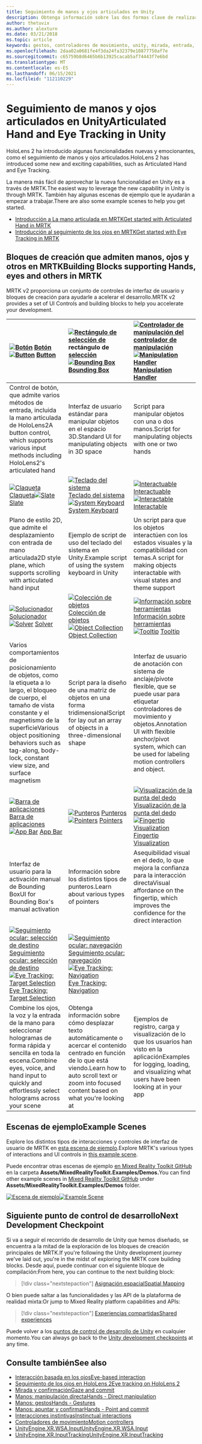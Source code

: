 ```yaml
---
title: Seguimiento de manos y ojos articulados en Unity
description: Obtenga información sobre las dos formas clave de realizar acciones en la mirada en Unity, los gestos de la mano y los controladores de movimiento.
author: thetuvix
ms.author: alexturn
ms.date: 03/21/2018
ms.topic: article
keywords: gestos, controladores de movimiento, unity, mirada, entrada, casco de realidad mixta, casco de realidad mixta de Windows, casco de realidad virtual, MRTK, kit de herramientas Mixed Reality
ms.openlocfilehash: 2daa02a0681fe4f3da24fa32379e10877750af7e
ms.sourcegitcommit: c65759b8d6465b6b13925cacab5af74443f7e6bd
ms.translationtype: MT
ms.contentlocale: es-ES
ms.lasthandoff: 06/15/2021
ms.locfileid: "112110229"
---
```

# <a name="articulated-hand-and-eye-tracking-in-unity"></a><span data-ttu-id="3de29-104">Seguimiento de manos y ojos articulados en Unity</span><span class="sxs-lookup"><span data-stu-id="3de29-104">Articulated Hand and Eye Tracking in Unity</span></span>

<span data-ttu-id="3de29-105">HoloLens 2 ha introducido algunas funcionalidades nuevas y emocionantes, como el seguimiento de manos y ojos articulados.</span><span class="sxs-lookup"><span data-stu-id="3de29-105">HoloLens 2 has introduced some new and exciting capabilities, such as Articulated Hand and Eye Tracking.</span></span>

<span data-ttu-id="3de29-106">La manera más fácil de aprovechar la nueva funcionalidad en Unity es a través de MRTK.</span><span class="sxs-lookup"><span data-stu-id="3de29-106">The easiest way to leverage the new capability in Unity is through MRTK.</span></span> <span data-ttu-id="3de29-107">También hay algunas escenas de ejemplo que le ayudarán a empezar a trabajar.</span><span class="sxs-lookup"><span data-stu-id="3de29-107">There are also some example scenes to help you get started.</span></span>

* [<span data-ttu-id="3de29-108">Introducción a La mano articulada en MRTK</span><span class="sxs-lookup"><span data-stu-id="3de29-108">Get started with Articulated Hand  in MRTK</span></span>](/windows/mixed-reality/mrtk-unity/features/input/hand-tracking)
* [<span data-ttu-id="3de29-109">Introducción al seguimiento de los ojos en MRTK</span><span class="sxs-lookup"><span data-stu-id="3de29-109">Get started with Eye Tracking in MRTK</span></span>](/windows/mixed-reality/mrtk-unity/features/input/eye-tracking/eye-tracking-main)

## <a name="building-blocks-supporting-hands-eyes-and-others-in-mrtk"></a><span data-ttu-id="3de29-110">Bloques de creación que admiten manos, ojos y otros en MRTK</span><span class="sxs-lookup"><span data-stu-id="3de29-110">Building Blocks supporting Hands, eyes and others in MRTK</span></span>

<span data-ttu-id="3de29-111">MRTK v2 proporciona un conjunto de controles de interfaz de usuario y bloques de creación para ayudarle a acelerar el desarrollo.</span><span class="sxs-lookup"><span data-stu-id="3de29-111">MRTK v2 provides a set of UI Controls and building blocks to help you accelerate your development.</span></span>

|  <span data-ttu-id="3de29-112">[![Botón](images/MRTK_Button_Main.png)](/windows/mixed-reality/mrtk-unity/features/ux-building-blocks/button) [Botón](/windows/mixed-reality/mrtk-unity/features/ux-building-blocks/button)</span><span class="sxs-lookup"><span data-stu-id="3de29-112">[![Button](images/MRTK_Button_Main.png)](/windows/mixed-reality/mrtk-unity/features/ux-building-blocks/button) [Button](/windows/mixed-reality/mrtk-unity/features/ux-building-blocks/button)</span></span> | <span data-ttu-id="3de29-113">[ ![ Rectángulo de selección de](images/MRTK_BoundingBox_Main.png)](/windows/mixed-reality/mrtk-unity/features/ux-building-blocks/bounding-box) rectángulo de [selección](/windows/mixed-reality/mrtk-unity/features/ux-building-blocks/bounding-box)</span><span class="sxs-lookup"><span data-stu-id="3de29-113">[![Bounding Box](images/MRTK_BoundingBox_Main.png)](/windows/mixed-reality/mrtk-unity/features/ux-building-blocks/bounding-box) [Bounding Box](/windows/mixed-reality/mrtk-unity/features/ux-building-blocks/bounding-box)</span></span> | <span data-ttu-id="3de29-114">[ ![ Controlador de manipulación del](images/MRTK_Manipulation_Main.png)](/windows/mixed-reality/mrtk-unity/features/ux-building-blocks/manipulation-handler) [controlador de manipulación](/windows/mixed-reality/mrtk-unity/features/ux-building-blocks/manipulation-handler)</span><span class="sxs-lookup"><span data-stu-id="3de29-114">[![Manipulation Handler](images/MRTK_Manipulation_Main.png)](/windows/mixed-reality/mrtk-unity/features/ux-building-blocks/manipulation-handler) [Manipulation Handler](/windows/mixed-reality/mrtk-unity/features/ux-building-blocks/manipulation-handler)</span></span> |
|:--- | :--- | :--- |
| <span data-ttu-id="3de29-115">Control de botón, que admite varios métodos de entrada, incluida la mano articulada de HoloLens2</span><span class="sxs-lookup"><span data-stu-id="3de29-115">A button control, which supports various input methods including HoloLens2's articulated hand</span></span> | <span data-ttu-id="3de29-116">Interfaz de usuario estándar para manipular objetos en el espacio 3D.</span><span class="sxs-lookup"><span data-stu-id="3de29-116">Standard UI for manipulating objects in 3D space</span></span> | <span data-ttu-id="3de29-117">Script para manipular objetos con una o dos manos.</span><span class="sxs-lookup"><span data-stu-id="3de29-117">Script for manipulating objects with one or two hands</span></span> |
|  <span data-ttu-id="3de29-118">[![Claqueta](images/MRTK_Slate_Main.png)](/windows/mixed-reality/mrtk-unity/features/ux-building-blocks/slate) [Claqueta](/windows/mixed-reality/mrtk-unity/features/ux-building-blocks/slate)</span><span class="sxs-lookup"><span data-stu-id="3de29-118">[![Slate](images/MRTK_Slate_Main.png)](/windows/mixed-reality/mrtk-unity/features/ux-building-blocks/slate) [Slate](/windows/mixed-reality/mrtk-unity/features/ux-building-blocks/slate)</span></span> | <span data-ttu-id="3de29-119">[![Teclado del sistema](images/MRTK_SystemKeyboard_Main.png)](/windows/mixed-reality/mrtk-unity/features/ux-building-blocks/system-keyboard) [Teclado del sistema](/windows/mixed-reality/mrtk-unity/features/ux-building-blocks/system-keyboard)</span><span class="sxs-lookup"><span data-stu-id="3de29-119">[![System Keyboard](images/MRTK_SystemKeyboard_Main.png)](/windows/mixed-reality/mrtk-unity/features/ux-building-blocks/system-keyboard) [System Keyboard](/windows/mixed-reality/mrtk-unity/features/ux-building-blocks/system-keyboard)</span></span> | <span data-ttu-id="3de29-120">[![Interactuable](images/InteractableExamples.png)](/windows/mixed-reality/mrtk-unity/features/ux-building-blocks/interactable) [Interactuable](/windows/mixed-reality/mrtk-unity/features/ux-building-blocks/interactable)</span><span class="sxs-lookup"><span data-stu-id="3de29-120">[![Interactable](images/InteractableExamples.png)](/windows/mixed-reality/mrtk-unity/features/ux-building-blocks/interactable) [Interactable](/windows/mixed-reality/mrtk-unity/features/ux-building-blocks/interactable)</span></span> |
| <span data-ttu-id="3de29-121">Plano de estilo 2D, que admite el desplazamiento con entrada de mano articulada</span><span class="sxs-lookup"><span data-stu-id="3de29-121">2D style plane, which supports scrolling with articulated hand input</span></span> | <span data-ttu-id="3de29-122">Ejemplo de script de uso del teclado del sistema en Unity.</span><span class="sxs-lookup"><span data-stu-id="3de29-122">Example script of using the system keyboard in Unity</span></span>  | <span data-ttu-id="3de29-123">Un script para que los objetos interactúen con los estados visuales y la compatibilidad con temas.</span><span class="sxs-lookup"><span data-stu-id="3de29-123">A script for making objects interactable with visual states and theme support</span></span> |
|  <span data-ttu-id="3de29-124">[![Solucionador](images/MRTK_Solver_Main.png)](/windows/mixed-reality/mrtk-unity/features/ux-building-blocks/solvers/solver) [Solucionador](/windows/mixed-reality/mrtk-unity/features/ux-building-blocks/solvers/solver)</span><span class="sxs-lookup"><span data-stu-id="3de29-124">[![Solver](images/MRTK_Solver_Main.png)](/windows/mixed-reality/mrtk-unity/features/ux-building-blocks/solvers/solver) [Solver](/windows/mixed-reality/mrtk-unity/features/ux-building-blocks/solvers/solver)</span></span> | <span data-ttu-id="3de29-125">[![Colección de objetos ](images/MRTK_ObjectCollection_Main.png)](/windows/mixed-reality/mrtk-unity/features/ux-building-blocks/object-collection) [Colección de objetos ](/windows/mixed-reality/mrtk-unity/features/ux-building-blocks/object-collection)</span><span class="sxs-lookup"><span data-stu-id="3de29-125">[![Object Collection](images/MRTK_ObjectCollection_Main.png)](/windows/mixed-reality/mrtk-unity/features/ux-building-blocks/object-collection) [Object Collection](/windows/mixed-reality/mrtk-unity/features/ux-building-blocks/object-collection)</span></span> | <span data-ttu-id="3de29-126">[![Información sobre herramientas](images/MRTK_Tooltip_Main.png)](/windows/mixed-reality/mrtk-unity/features/ux-building-blocks/tooltip) [Información sobre herramientas](/windows/mixed-reality/mrtk-unity/features/ux-building-blocks/tooltip)</span><span class="sxs-lookup"><span data-stu-id="3de29-126">[![Tooltip](images/MRTK_Tooltip_Main.png)](/windows/mixed-reality/mrtk-unity/features/ux-building-blocks/tooltip) [Tooltip](/windows/mixed-reality/mrtk-unity/features/ux-building-blocks/tooltip)</span></span> |
| <span data-ttu-id="3de29-127">Varios comportamientos de posicionamiento de objetos, como la etiqueta a lo largo, el bloqueo de cuerpo, el tamaño de vista constante y el magnetismo de la superficie</span><span class="sxs-lookup"><span data-stu-id="3de29-127">Various object positioning behaviors such as tag-along, body-lock, constant view size, and surface magnetism</span></span> | <span data-ttu-id="3de29-128">Script para la diseño de una matriz de objetos en una forma tridimensional</span><span class="sxs-lookup"><span data-stu-id="3de29-128">Script for lay out an array of objects in a three-dimensional shape</span></span> | <span data-ttu-id="3de29-129">Interfaz de usuario de anotación con sistema de anclaje/pivote flexible, que se puede usar para etiquetar controladores de movimiento y objetos.</span><span class="sxs-lookup"><span data-stu-id="3de29-129">Annotation UI with flexible anchor/pivot system, which can be used for labeling motion controllers and object.</span></span> |
|  <span data-ttu-id="3de29-130">[![Barra de aplicaciones](images/MRTK_AppBar_Main.png)](/windows/mixed-reality/mrtk-unity/features/ux-building-blocks/app-bar) [Barra de aplicaciones](/windows/mixed-reality/mrtk-unity/features/ux-building-blocks/app-bar)</span><span class="sxs-lookup"><span data-stu-id="3de29-130">[![App Bar](images/MRTK_AppBar_Main.png)](/windows/mixed-reality/mrtk-unity/features/ux-building-blocks/app-bar) [App Bar](/windows/mixed-reality/mrtk-unity/features/ux-building-blocks/app-bar)</span></span> | <span data-ttu-id="3de29-131">[![Punteros](images/MRTK_Pointer_Main.png)](/windows/mixed-reality/mrtk-unity/features/input/pointers) [Punteros](/windows/mixed-reality/mrtk-unity/features/input/pointers)</span><span class="sxs-lookup"><span data-stu-id="3de29-131">[![Pointers](images/MRTK_Pointer_Main.png)](/windows/mixed-reality/mrtk-unity/features/input/pointers) [Pointers](/windows/mixed-reality/mrtk-unity/features/input/pointers)</span></span> | <span data-ttu-id="3de29-132">[![Visualización de la punta del dedo](images/MRTK_FingertipVisualization_Main.png)](/windows/mixed-reality/mrtk-unity/features/ux-building-blocks/fingertip-visualization) [Visualización de la punta del dedo](/windows/mixed-reality/mrtk-unity/features/ux-building-blocks/fingertip-visualization)</span><span class="sxs-lookup"><span data-stu-id="3de29-132">[![Fingertip Visualization](images/MRTK_FingertipVisualization_Main.png)](/windows/mixed-reality/mrtk-unity/features/ux-building-blocks/fingertip-visualization) [Fingertip Visualization](/windows/mixed-reality/mrtk-unity/features/ux-building-blocks/fingertip-visualization)</span></span> |
| <span data-ttu-id="3de29-133">Interfaz de usuario para la activación manual de Bounding Box</span><span class="sxs-lookup"><span data-stu-id="3de29-133">UI for Bounding Box's manual activation</span></span> | <span data-ttu-id="3de29-134">Información sobre los distintos tipos de punteros.</span><span class="sxs-lookup"><span data-stu-id="3de29-134">Learn about various types of pointers</span></span> | <span data-ttu-id="3de29-135">Asequibilidad visual en el dedo, lo que mejora la confianza para la interacción directa</span><span class="sxs-lookup"><span data-stu-id="3de29-135">Visual affordance on the fingertip, which improves the confidence for the direct interaction</span></span> |
|  <span data-ttu-id="3de29-136">[![Seguimiento ocular: selección de destino](images/mrtk_et_targetselect.png)](/windows/mixed-reality/mrtk-unity/features/input/eye-tracking/eye-tracking-target-selection) [Seguimiento ocular: selección de destino](/windows/mixed-reality/mrtk-unity/features/input/eye-tracking/eye-tracking-target-selection)</span><span class="sxs-lookup"><span data-stu-id="3de29-136">[![Eye Tracking: Target Selection](images/mrtk_et_targetselect.png)](/windows/mixed-reality/mrtk-unity/features/input/eye-tracking/eye-tracking-target-selection) [Eye Tracking: Target Selection](/windows/mixed-reality/mrtk-unity/features/input/eye-tracking/eye-tracking-target-selection)</span></span> | <span data-ttu-id="3de29-137">[![Seguimiento ocular: navegación](images/mrtk_et_navigation.png)](/windows/mixed-reality/mrtk-unity/features/input/eye-tracking/eye-tracking-navigation) [Seguimiento ocular: navegación](/windows/mixed-reality/mrtk-unity/features/input/eye-tracking/eye-tracking-navigation)</span><span class="sxs-lookup"><span data-stu-id="3de29-137">[![Eye Tracking: Navigation](images/mrtk_et_navigation.png)](/windows/mixed-reality/mrtk-unity/features/input/eye-tracking/eye-tracking-navigation) [Eye Tracking: Navigation](/windows/mixed-reality/mrtk-unity/features/input/eye-tracking/eye-tracking-navigation)</span></span> |
| <span data-ttu-id="3de29-138">Combine los ojos, la voz y la entrada de la mano para seleccionar hologramas de forma rápida y sencilla en toda la escena.</span><span class="sxs-lookup"><span data-stu-id="3de29-138">Combine eyes, voice, and hand input to quickly and effortlessly select holograms across your scene</span></span> | <span data-ttu-id="3de29-139">Obtenga información sobre cómo desplazar texto automáticamente o acercar el contenido centrado en función de lo que está viendo.</span><span class="sxs-lookup"><span data-stu-id="3de29-139">Learn how to auto scroll text or zoom into focused content based on what you're looking at</span></span>| <span data-ttu-id="3de29-140">Ejemplos de registro, carga y visualización de lo que los usuarios han visto en la aplicación</span><span class="sxs-lookup"><span data-stu-id="3de29-140">Examples for logging, loading, and visualizing what users have been looking at in your app</span></span> |

## <a name="example-scenes"></a><span data-ttu-id="3de29-141">Escenas de ejemplo</span><span class="sxs-lookup"><span data-stu-id="3de29-141">Example Scenes</span></span>

<span data-ttu-id="3de29-142">Explore los distintos tipos de interacciones y controles de interfaz de usuario de MRTK en [esta escena de ejemplo](/windows/mixed-reality/mrtk-unity/features/example-scenes/hand-interaction-examples).</span><span class="sxs-lookup"><span data-stu-id="3de29-142">Explore MRTK's various types of interactions and UI controls in [this example scene](/windows/mixed-reality/mrtk-unity/features/example-scenes/hand-interaction-examples).</span></span>

<span data-ttu-id="3de29-143">Puede encontrar otras escenas de ejemplo [en Mixed Reality Toolkit GitHub](https://github.com/Microsoft/MixedRealityToolkit-Unity) en la carpeta **Assets/MixedRealityToolkit.Examples/Demos.**</span><span class="sxs-lookup"><span data-stu-id="3de29-143">You can find  other example scenes in [Mixed Reality Toolkit GitHub](https://github.com/Microsoft/MixedRealityToolkit-Unity) under **Assets/MixedRealityToolkit.Examples/Demos** folder.</span></span>

<span data-ttu-id="3de29-144">[![Escena de ejemplo](images/MRTK_Examples.png)](/windows/mixed-reality/mrtk-unity/features/example-scenes/hand-interaction-examples)</span><span class="sxs-lookup"><span data-stu-id="3de29-144">[![Example Scene](images/MRTK_Examples.png)](/windows/mixed-reality/mrtk-unity/features/example-scenes/hand-interaction-examples)</span></span>

## <a name="next-development-checkpoint"></a><span data-ttu-id="3de29-145">Siguiente punto de control de desarrollo</span><span class="sxs-lookup"><span data-stu-id="3de29-145">Next Development Checkpoint</span></span>

<span data-ttu-id="3de29-146">Si va a seguir el recorrido de desarrollo de Unity que hemos diseñado, se encuentra a la mitad de la exploración de los bloques de creación principales de MRTK.</span><span class="sxs-lookup"><span data-stu-id="3de29-146">If you're following the Unity development journey we've laid out, you're in the midst of exploring the MRTK core building blocks.</span></span> <span data-ttu-id="3de29-147">Desde aquí, puede continuar con el siguiente bloque de compilación:</span><span class="sxs-lookup"><span data-stu-id="3de29-147">From here, you can continue to the next building block:</span></span>

> [!div class="nextstepaction"]
> [<span data-ttu-id="3de29-148">Asignación espacial</span><span class="sxs-lookup"><span data-stu-id="3de29-148">Spatial Mapping</span></span>](spatial-mapping-in-unity.md)

<span data-ttu-id="3de29-149">O bien puede saltar a las funcionalidades y las API de la plataforma de realidad mixta:</span><span class="sxs-lookup"><span data-stu-id="3de29-149">Or jump to Mixed Reality platform capabilities and APIs:</span></span>

> [!div class="nextstepaction"]
> [<span data-ttu-id="3de29-150">Experiencias compartidas</span><span class="sxs-lookup"><span data-stu-id="3de29-150">Shared experiences</span></span>](shared-experiences-in-unity.md)

<span data-ttu-id="3de29-151">Puede volver a los [puntos de control de desarrollo de Unity](unity-development-overview.md#2-core-building-blocks) en cualquier momento.</span><span class="sxs-lookup"><span data-stu-id="3de29-151">You can always go back to the [Unity development checkpoints](unity-development-overview.md#2-core-building-blocks) at any time.</span></span>

## <a name="see-also"></a><span data-ttu-id="3de29-152">Consulte también</span><span class="sxs-lookup"><span data-stu-id="3de29-152">See also</span></span>

* [<span data-ttu-id="3de29-153">Interacción basada en los ojos</span><span class="sxs-lookup"><span data-stu-id="3de29-153">Eye-based interaction</span></span>](../../design/eye-gaze-interaction.md)
* [<span data-ttu-id="3de29-154">Seguimiento de los ojos en HoloLens 2</span><span class="sxs-lookup"><span data-stu-id="3de29-154">Eye tracking on HoloLens 2</span></span>](../../design/eye-tracking.md)
* [<span data-ttu-id="3de29-155">Mirada y confirmación</span><span class="sxs-lookup"><span data-stu-id="3de29-155">Gaze and commit</span></span>](../../design/gaze-and-commit.md)
* [<span data-ttu-id="3de29-156">Manos: manipulación directa</span><span class="sxs-lookup"><span data-stu-id="3de29-156">Hands - Direct manipulation</span></span>](../../design/direct-manipulation.md)
* [<span data-ttu-id="3de29-157">Manos: gestos</span><span class="sxs-lookup"><span data-stu-id="3de29-157">Hands - Gestures</span></span>](../../design/gaze-and-commit.md#composite-gestures)
* [<span data-ttu-id="3de29-158">Manos: apuntar y confirmar</span><span class="sxs-lookup"><span data-stu-id="3de29-158">Hands - Point and commit</span></span>](../../design/point-and-commit.md)
* [<span data-ttu-id="3de29-159">Interacciones instintivas</span><span class="sxs-lookup"><span data-stu-id="3de29-159">Instinctual interactions</span></span>](../../design/interaction-fundamentals.md)
* [<span data-ttu-id="3de29-160">Controladores de movimiento</span><span class="sxs-lookup"><span data-stu-id="3de29-160">Motion controllers</span></span>](../../design/motion-controllers.md)
* [<span data-ttu-id="3de29-161">UnityEngine.XR.WSA.Input</span><span class="sxs-lookup"><span data-stu-id="3de29-161">UnityEngine.XR.WSA.Input</span></span>](https://docs.unity3d.com/ScriptReference/XR.WSA.Input.InteractionManager.html)
* [<span data-ttu-id="3de29-162">UnityEngine.XR.InputTracking</span><span class="sxs-lookup"><span data-stu-id="3de29-162">UnityEngine.XR.InputTracking</span></span>](https://docs.unity3d.com/ScriptReference/XR.InputTracking.html)